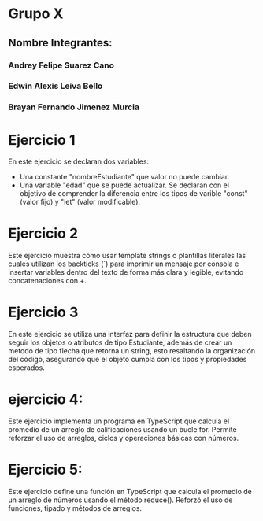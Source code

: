 # Grupo X
## Nombre Integrantes:
### Andrey Felipe Suarez Cano
### Edwin Alexis Leiva Bello
### Brayan Fernando Jimenez Murcia

# Ejercicio 1
En este ejercicio se declaran dos variables:
- Una constante "nombreEstudiante" que valor no puede cambiar.
- Una variable "edad" que se puede actualizar.
Se declaran con el objetivo de comprender la diferencia entre los tipos de varible "const" (valor fijo) y "let" (valor modificable).

# Ejercicio 2
Este ejercicio muestra cómo usar template strings o plantillas literales las cuales utilizan los backticks (`) para imprimir un mensaje por consola e insertar variables dentro del texto de forma más clara y legible, evitando concatenaciones con +.

# Ejercicio 3
En este ejercicio se utiliza una interfaz para definir la estructura que deben seguir los objetos o atributos de tipo Estudiante, además de crear un metodo de tipo flecha que retorna un string, esto resaltando la organización del código, asegurando que el objeto cumpla con los tipos y propiedades esperados.

# ejercicio 4:
Este ejercicio implementa un programa en TypeScript que calcula el promedio de un arreglo de calificaciones usando un bucle for.
Permite reforzar el uso de arreglos, ciclos y operaciones básicas con números.

# Ejercicio 5:
Este ejercicio define una función en TypeScript que calcula el promedio de un arreglo de números usando el método reduce().
Reforzó el uso de funciones, tipado y métodos de arreglos.
